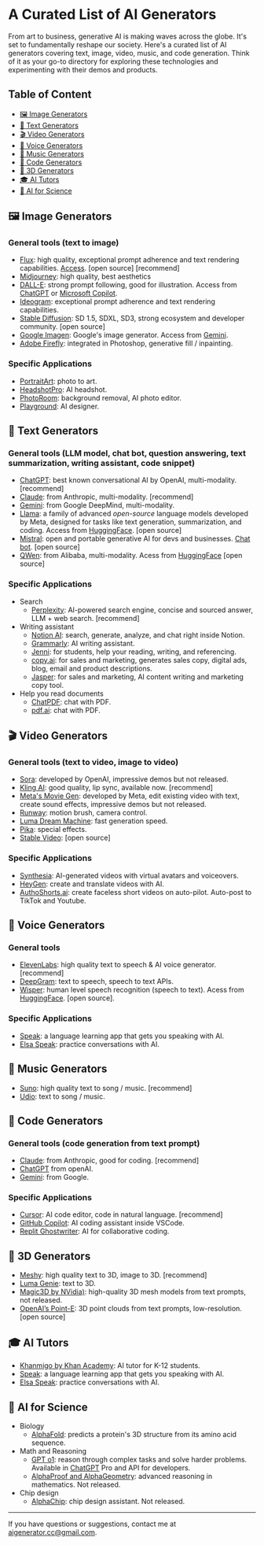 # A Curated List of AI Generators 

From art to business, generative AI is making waves across the globe. It's set to fundamentally reshape our society. Here's a curated list of AI generators covering text, image, video, music, and code generation. Think of it as your go-to directory for exploring these technologies and experimenting with their demos and products.

## Table of Content
  - [🖼️ Image Generators](#image-generators)
  - [📝 Text Generators](#text-generators)
  - [🎬 Video Generators](#video-generators)
  - [🎤 Voice Generators](#voice-generators)
  - [🎵 Music Generators](#music-generators)
  - [🤖 Code Generators](#code-generators)
  - [🧊 3D Generators](#3d-generators)
  - [🎓 AI Tutors](#ai-tutors)
  - [🧬 AI for Science](#ai-for-science)

<a id="image-generators"></a>
## 🖼️ Image Generators
### General tools (text to image)
  - [Flux](https://blackforestlabs.ai): high quality, exceptional prompt adherence and text rendering capabilities. [Access](https://blackforestlabs.ai/#get-flux). [open source] [recommend]
  - [Midjourney](https://www.midjourney.com): high quality, best aesthetics
  - [DALL-E](https://openai.com/index/dall-e-3/): strong prompt following, good for illustration. Access from [ChatGPT](https://chatgpt.com) or [Microsoft Copilot](https://copilot.microsoft.com).
  - [Ideogram](https://ideogram.ai): exceptional prompt adherence and text rendering capabilities.
  - [Stable Diffusion](https://stability.ai/stable-image): SD 1.5, SDXL, SD3, strong ecosystem and developer community. [open source]
  - [Google Imagen](https://deepmind.google/technologies/imagen-3/): Google's image generator. Access from [Gemini](https://gemini.google.com).
  - [Adobe Firefly](https://www.adobe.com/products/firefly.html): integrated in Photoshop, generative fill / inpainting.

### Specific Applications
  - [PortraitArt](https://portraitart.app): photo to art.
  - [HeadshotPro](https://www.headshotpro.com/): AI headshot.
  - [PhotoRoom](https://www.photoroom.com/): background removal, AI photo editor.
  - [Playground](https://playground.com/): AI designer.

<a id="text-generators"></a>
## 📝 Text Generators
### General tools (LLM model, chat bot, question answering, text summarization, writing assistant, code snippet)
  - [ChatGPT](https://chatgpt.com): best known conversational AI by OpenAI, multi-modality. [recommend]
  - [Claude](https://claude.ai): from Anthropic, multi-modality. [recommend]
  - [Gemini](https://gemini.google.com): from Google DeepMind, multi-modality.
  - [Llama](https://www.llama.com): a family of advanced *open-source* language models developed by Meta, designed for tasks like text generation, summarization, and coding. Access from [HuggingFace](https://huggingface.co/chat). [open source]
  - [Mistral](https://mistral.ai): open and portable generative AI for devs and businesses. [Chat bot](https://chat.mistral.ai). [open source]
  - [QWen](https://huggingface.co/Qwen): from Alibaba, multi-modality. Acess from [HuggingFace](https://huggingface.co/chat)
[open source]

### Specific Applications
  - Search
    * [Perplexity](https://perplexity.ai): AI-powered search engine, concise and sourced answer, LLM + web search. [recommend]
  - Writing assistant
    * [Notion AI](https://www.notion.so/product/ai): search, generate, analyze, and chat right inside Notion.
    * [Grammarly](https://www.grammarly.com/ai-writing-assistant): AI writing assistant.
    * [Jenni](https://jenni.ai): for students, help your reading, writing, and referencing.
    * [copy.ai](https://copy.ai): for sales and marketing, generates sales copy, digital ads, blog, email and product descriptions.
    * [Jasper](https://jasper.ai): for sales and marketing, AI content writing and marketing copy tool.
  - Help you read documents
    * [ChatPDF](https://www.chatpdf.com): chat with PDF.
    * [pdf.ai](https://pdf.ai): chat with PDF.

<a id="video-generators"></a>
## 🎬 Video Generators
### General tools (text to video, image to video)
  - [Sora](https://openai.com/index/sora/): developed by OpenAI, impressive demos but not released.
  - [Kling AI](https://klingai.com): good quality, lip sync, available now. [recommend]
  - [Meta's Movie Gen](https://ai.meta.com/research/movie-gen/): developed by Meta, edit existing video with text, create sound effects, impressive demos but not released.
  - [Runway](https://runwayml.com/): motion brush, camera control.
  - [Luma Dream Machine](https://lumalabs.ai/dream-machine): fast generation speed.
  - [Pika](https://pika.art): special effects.
  - [Stable Video](https://www.stablevideo.com): [open source]

### Specific Applications
  - [Synthesia](https://www.synthesia.io): AI-generated videos with virtual avatars and voiceovers.
  - [HeyGen](https://www.heygen.com/): create and translate videos with AI.
  - [AuthoShorts.ai](https://autoshorts.ai/): create faceless short videos on auto-pilot. Auto-post to TikTok and Youtube.

<a id="voice-generators"></a>
## 🎤 Voice Generators
### General tools 
  - [ElevenLabs](https://elevenlabs.io/): high quality text to speech & AI voice generator. [recommend]
  - [DeepGram](https://deepgram.com/): text to speech, speech to text APIs.
  - [Wisper](https://openai.com/index/whisper/): human level speech recognition (speech to text). Acess from [HuggingFace](https://huggingface.co/spaces/openai/whisper). [open source].

### Specific Applications
  - [Speak](https://speak.com): a language learning app that gets you speaking with AI.
  - [Elsa Speak](https://elsaspeak.com): practice conversations with AI.

<a id="music-generators"></a>
## 🎵 Music Generators
  - [Suno](https://suno.com): high quality text to song / music. [recommend]
  - [Udio](https://www.udio.com): text to song / music.

<a id="code-generators"></a>
## 🤖 Code Generators
### General tools (code generation from text prompt)
  - [Claude](https://claude.ai): from Anthropic, good for coding. [recommend]
  - [ChatGPT](https://chatgpt.com) from openAI.
  - [Gemini](https://gemini.google.com/): from Google.

### Specific Applications
  - [Cursor](https://www.cursor.com): AI code editor, code in natural language. [recommend]
  - [GitHub Copilot](https://github.com/features/copilot): AI coding assistant inside VSCode.
  - [Replit Ghostwriter](https://replit.com): AI for collaborative coding.


<a id="3d-generators"></a>
## 🧊 3D Generators
  - [Meshy](https://www.meshy.ai/): high quality text to 3D, image to 3D. [recommend]
  - [Luma Genie](https://lumalabs.ai/genie): text to 3D.
  - [Magic3D by NVidia)](https://research.nvidia.com/labs/dir/magic3d/): high-quality 3D mesh models from text prompts, not released.
  - [OpenAI’s Point-E](https://github.com/openai/point-e): 3D point clouds from text prompts, low-resolution. [open source]

<a id="ai-tutors"></a>
## 🎓 AI Tutors
  - [Khanmigo by Khan Academy](https://www.khanmigo.ai): AI tutor for K-12 students.
  - [Speak](https://speak.com): a language learning app that gets you speaking with AI.
  - [Elsa Speak](https://elsaspeak.com): practice conversations with AI.

<a id="ai-for-science"></a>
## 🧬 AI for Science
  - Biology
    * [AlphaFold](https://deepmind.google/technologies/alphafold/): predicts a protein's 3D structure from its amino acid sequence.
  - Math and Reasoning
    * [GPT o1](https://openai.com/index/introducing-openai-o1-preview/): reason through complex tasks and solve harder problems. Available in [ChatGPT](https://chatgpt.com) Pro and API for developers.
    * [AlphaProof and AlphaGeometry](https://deepmind.google/discover/blog/ai-solves-imo-problems-at-silver-medal-level/): advanced reasoning in mathematics. Not released.
  - Chip design
    * [AlphaChip](https://deepmind.google/discover/blog/how-alphachip-transformed-computer-chip-design/): chip design assistant. Not released.

---
If you have questions or suggestions, contact me at aigenerator.cc@gmail.com.
